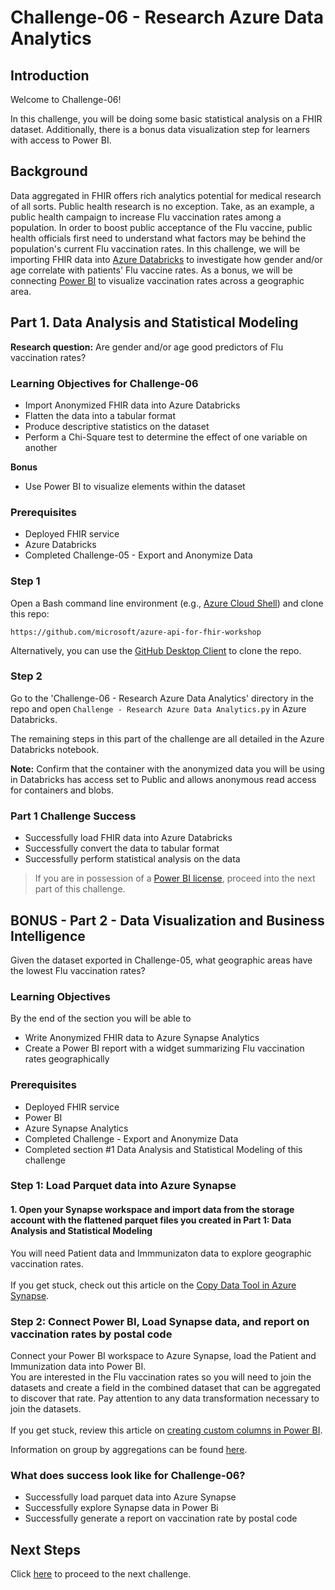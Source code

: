 # Challenge-06  - Research Azure Data Analytics

## Introduction
Welcome to Challenge-06!

In this challenge, you will be doing some basic statistical analysis on a FHIR dataset. Additionally, there is a bonus data visualization step for learners with access to Power BI.

## Background
Data aggregated in FHIR offers rich analytics potential for medical research of all sorts. Public health research is no exception. Take, as an example, a public health campaign to increase Flu vaccination rates among a population. In order to boost public acceptance of the Flu vaccine, public health officials first need to understand what factors may be behind the population's current Flu vaccination rates. In this challenge, we will be importing FHIR data into [Azure Databricks](https://docs.microsoft.com/en-us/azure/databricks/scenarios/what-is-azure-databricks) to investigate how gender and/or age correlate with patients' Flu vaccine rates. As a bonus, we will be connecting [Power BI](https://docs.microsoft.com/en-us/power-bi/) to visualize vaccination rates across a geographic area.

## Part 1. Data Analysis and Statistical Modeling
**Research question:** Are gender and/or age good predictors of Flu vaccination rates?

### Learning Objectives for Challenge-06
* Import Anonymized FHIR data into Azure Databricks
* Flatten the data into a tabular format
* Produce descriptive statistics on the dataset
* Perform a Chi-Square test to determine the effect of one variable on another

**Bonus**
* Use Power BI to visualize elements within the dataset

### Prerequisites 
* Deployed FHIR service
* Azure Databricks
* Completed Challenge-05 - Export and Anonymize Data

### Step 1
Open a Bash command line environment (e.g., [Azure Cloud Shell](https://docs.microsoft.com/en-us/azure/cloud-shell/overview)) and clone this repo: 

	https://github.com/microsoft/azure-api-for-fhir-workshop

Alternatively, you can use the [GitHub Desktop Client](https://desktop.github.com/) to clone the repo.

### Step 2
Go to the 'Challenge-06 - Research Azure Data Analytics' directory in the repo and open `Challenge - Research Azure Data Analytics.py` in Azure Databricks.

	
The remaining steps in this part of the challenge are all detailed in the Azure Databricks notebook.

__Note:__ Confirm that the container with the anonymized data you will be using in Databricks has access set to Public and allows anonymous read access for containers and blobs.

### Part 1 Challenge Success
+ Successfully load FHIR data into Azure Databricks
+ Successfully convert the data to tabular format
+ Successfully perform statistical analysis on the data 

> If you are in possession of a [Power BI license](https://docs.microsoft.com/en-us/power-bi/fundamentals/service-features-license-type), proceed into the next part of this challenge.

## BONUS - Part 2 - Data Visualization and Business Intelligence

Given the dataset exported in Challenge-05, what geographic areas have the lowest Flu vaccination rates? 

### Learning Objectives
By the end of the section you will be able to 
* Write Anonymized FHIR data to Azure Synapse Analytics
* Create a Power BI report with a widget summarizing Flu vaccination rates geographically

### Prerequisites 
* Deployed FHIR service
* Power BI
* Azure Synapse Analytics
* Completed Challenge - Export and Anonymize Data
* Completed section #1 Data Analysis and Statistical Modeling of this challenge

### Step 1: Load Parquet data into Azure Synapse

#### 1. Open your Synapse workspace and import data from the storage account with the flattened parquet files you created in Part 1: Data Analysis and Statistical Modeling  <br />
You will need Patient data and Immmunizaton data to explore geographic vaccination rates. <br />
<br />
If you get stuck, check out this article on the [Copy Data Tool in Azure Synapse](https://docs.microsoft.com/en-us/azure/data-factory/copy-data-tool?tabs=data-factory). <br />


### Step 2: Connect Power BI, Load Synapse data, and report on vaccination rates by postal code <br />
Connect your Power BI workspace to Azure Synapse, load the Patient and Immunization data into Power BI.<br />
You are interested in the Flu vaccination rates so you will need to join the datasets and create a field in the combined dataset that can be aggregated to discover that rate. Pay attention to any data transformation necessary to join the datasets. <br/>
<br/>
If you get stuck, review this article on [creating custom columns in Power BI](https://docs.microsoft.com/en-us/power-bi/create-reports/desktop-add-custom-column#:~:text=Use%20Power%20Query%20Editor%20to%20add%20a%20custom%20column,-To%20start%20creating&text=From%20the%20Home%20tab%20on,The%20Custom%20Column%20window%20appears.). <br />

Information on group by aggregations can be found [here](https://docs.microsoft.com/en-us/power-query/group-by#:~:text=Select%20Group%20by%20on%20the,the%20column%20used%20is%20Units).<br />


### What does success look like for Challenge-06?
+ Successfully load parquet data into Azure Synapse
+ Successfully explore Synapse data in Power Bi
+ Successfully generate a report on vaccination rate by postal code

## Next Steps

Click [here](<../Challenge-07 - FHIR service consent capabilities/ReadMe.md>) to proceed to the next challenge.
